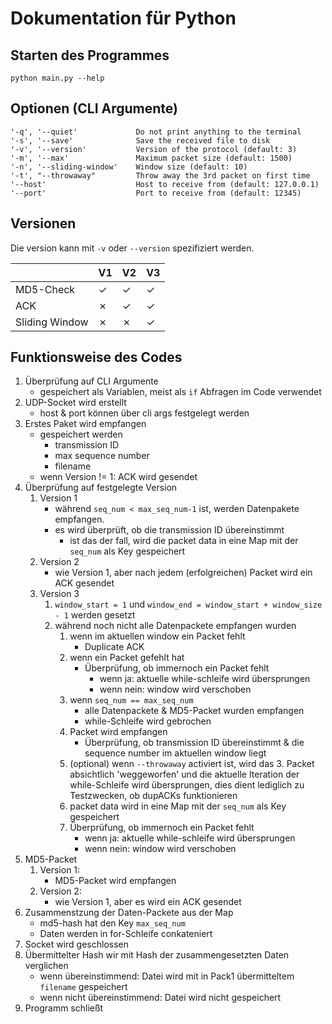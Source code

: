 # Dokumentation für Python

## Starten des Programmes
    
    python main.py --help

## Optionen (CLI Argumente)

    '-q', '--quiet'             Do not print anything to the terminal
    '-s', '--save'              Save the received file to disk
    '-v', '--version'           Version of the protocol (default: 3)
    '-m', '--max'               Maximum packet size (default: 1500)
    '-n', '--sliding-window'    Window size (default: 10)
    '-t', "--throwaway"         Throw away the 3rd packet on first time
    '--host'                    Host to receive from (default: 127.0.0.1)
    '--port'                    Port to receive from (default: 12345)

## Versionen
Die version kann mit `-v` oder `--version` spezifiziert werden.

|              | V1 | V2 | V3 |
|--------------|----|----|----|
|   MD5-Check  | ✓  | ✓  | ✓ |
|      ACK     | ✗  | ✓  | ✓ |
|Sliding Window| ✗  | ✗  | ✓ |

## Funktionsweise des Codes

1. Überprüfung auf CLI Argumente
    - gespeichert als Variablen, meist als `if` Abfragen im Code verwendet
2. UDP-Socket wird erstellt
    - host & port können über cli args festgelegt werden
3. Erstes Paket wird empfangen
    - gespeichert werden
        - transmission ID
        - max sequence number
        - filename
    - wenn  Version != 1: ACK wird gesendet
4. Überprüfung auf festgelegte Version
    1. Version 1
        - während `seq_num < max_seq_num-1` ist, werden Datenpakete empfangen.
        - es wird überprüft, ob die transmission ID übereinstimmt
            - ist das der fall, wird die packet data in eine Map mit der `seq_num` als Key gespeichert
    2. Version 2
        - wie Version 1, aber nach jedem (erfolgreichen) Packet wird ein ACK gesendet
    3. Version 3
        1. `window_start = 1` und `window_end = window_start + window_size - 1` werden gesetzt
        2. während noch nicht alle Datenpackete empfangen wurden
            1. wenn im aktuellen window ein Packet fehlt
                - Duplicate ACK
            2. wenn ein Packet gefehlt hat
                - Überprüfung, ob immernoch ein Packet fehlt
                    - wenn ja: aktuelle while-schleife wird übersprungen
                    - wenn nein: window wird verschoben
            3. wenn `seq_num == max_seq_num`
                - alle Datenpackete & MD5-Packet wurden empfangen
                - while-Schleife wird gebrochen
            4. Packet wird empfangen
                - Überprüfung, ob transmission ID übereinstimmt & die sequence number im aktuellen window liegt
            5. (optional) wenn `--throwaway` activiert ist, wird das 3. Packet absichtlich 'weggeworfen' und die aktuelle Iteration der while-Schleife wird übersprungen, dies dient lediglich zu Testzwecken, ob dupACKs funktionieren
            6. packet data wird in eine Map mit der `seq_num` als Key gespeichert
            7. Überprüfung, ob immernoch ein Packet fehlt
                - wenn ja: aktuelle while-schleife wird übersprungen
                - wenn nein: window wird verschoben
5. MD5-Packet
    1. Version 1:
        - MD5-Packet wird empfangen
    2. Version 2:
        - wie Version 1, aber es wird ein ACK gesendet
6. Zusammenstzung der Daten-Packete aus der Map
    - md5-hash hat den Key `max_seq_num`
    - Daten werden in for-Schleife conkateniert
7. Socket wird geschlossen
8. Übermittelter Hash wir mit Hash der zusammengesetzten Daten verglichen
    - wenn übereinstimmend: Datei wird mit in Pack1 übermitteltem `filename` gespeichert
    - wenn nicht übereinstimmend: Datei wird nicht gespeichert
9. Programm schließt
